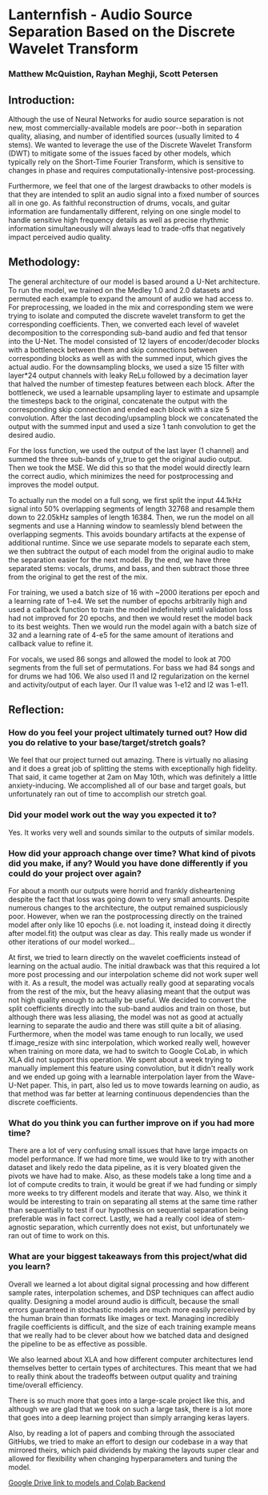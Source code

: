 # Lanternfish - Audio Source Separation Based on the Discrete Wavelet Transform

### Matthew McQuistion, Rayhan Meghji, Scott Petersen

## Introduction: 

Although the use of Neural Networks for audio source separation is not new, most commercially-available models are poor--both in separation quality, aliasing, and number of identified sources (usually limited to 4 stems). We wanted to leverage the use of the Discrete Wavelet Transform (DWT) to mitigate some of the issues faced by other models, which typically rely on the Short-Time Fourier Transform, which is sensitive to changes in phase and requires computationally-intensive post-processing. 

Furthermore, we feel that one of the largest drawbacks to other models is that they are intended to split an audio signal into a fixed number of sources all in one go. As faithful reconstruction of drums, vocals, and guitar information are fundamentally different, relying on one single model to handle sensitive high frequency details as well as precise rhythmic information simultaneously will always lead to trade-offs that negatively impact perceived audio quality. 

## Methodology:

The general architecture of our model is based around a U-Net architecture. To run the model, we trained on the Medley 1.0 and 2.0 datasets and permuted each example to expand the amount of audio we had access to. For preprocessing, we loaded in the mix and corresponding stem we were trying to isolate and computed the discrete wavelet transform to get the corresponding coefficients. Then, we converted each level of wavelet decomposition to the corresponding sub-band audio and fed that tensor into the U-Net. The model consisted of 12 layers of encoder/decoder blocks with a bottleneck between them and skip connections between corresponding blocks as well as with the summed input, which gives the actual audio. For the downsampling blocks, we used a size 15 filter with layer*24 output channels with leaky ReLu followed by a decimation layer that halved the number of timestep features between each block. After the bottleneck, we used a learnable upsampling layer to estimate and upsample the timesteps back to the original, concatenate the output with the corresponding skip connection and ended each block with a size 5 convolution. After the last decoding/upsampling block we concatenated the output with the summed input and used a size 1 tanh convolution to get the desired audio.

For the loss function, we used the output of the last layer (1 channel) and summed the three sub-bands of y_true to get the original audio output. Then we took the MSE. We did this so that the model would directly learn the correct audio, which minimizes the need for postprocessing and improves the model output.

To actually run the model on a full song, we first split the input 44.1kHz signal into 50% overlapping segments of length 32768 and resample them down to 22.05kHz samples of length 16384. Then, we run the model on all segments and use a Hanning window to seamlessly blend between the overlapping segments. This avoids boundary artifacts at the expense of additional runtime. Since we use separate models to separate each stem, we then subtract the output of each model from the original audio to make the separation easier for the next model. By the end, we have three separated stems: vocals, drums, and bass, and then subtract those three from the original to get the rest of the mix.

For training, we used a batch size of 16 with ~2000 iterations per epoch and a learning rate of 1-e4. We set the number of epochs arbitrarily high and used a callback function to train the model indefinitely until validation loss had not improved for 20 epochs, and then we would reset the model back to its best weights. Then we would run the model again with a batch size of 32 and a learning rate of 4-e5 for the same amount of iterations and callback value to refine it.

For vocals, we used 86 songs and allowed the model to look at 700 segments from the full set of permutations. For bass we had 84 songs and for drums we had 106. 
We also used l1 and l2 regularization on the kernel and activity/output of each layer. Our l1 value was 1-e12 and l2 was 1-e11.

## Reflection:

### How do you feel your project ultimately turned out? How did you do relative to your base/target/stretch goals?

We feel that our project turned out amazing. There is virtually no aliasing and it does a great job of splitting the stems with exceptionally high fidelity. That said, it came together at 2am on May 10th, which was definitely a little anxiety-inducing. We accomplished all of our base and target goals, but unfortunately ran out of time to accomplish our stretch goal.

### Did your model work out the way you expected it to?

Yes. It works very well and sounds similar to the outputs of similar models.

### How did your approach change over time? What kind of pivots did you make, if any? Would you have done differently if you could do your project over again?

For about a month our outputs were horrid and frankly disheartening despite the fact that loss was going down to very small amounts. Despite numerous changes to the architecture, the output remained suspiciously poor. However, when we ran the postprocessing directly on the trained model after only like 10 epochs (i.e. not loading it, instead doing it directly after model.fit) the output was clear as day. This really made us wonder if other iterations of our model worked…

At first, we tried to learn directly on the wavelet coefficients instead of learning on the actual audio. The initial drawback was that this required a lot more post processing and our interpolation scheme did not work super well with it. As a result, the model was actually really good at separating vocals from the rest of the mix, but the heavy aliasing meant that the output was not high quality enough to actually be useful. We decided to convert the split coefficients directly into the sub-band audios and train on those, but although there was less aliasing, the model was not as good at actually learning to separate the audio and there was still quite a bit of aliasing. Furthermore, when the model was tame enough to run locally, we used tf.image_resize with sinc interpolation, which worked really well, however when training on more data, we had to switch to Google CoLab, in which XLA did not support this operation. We spent about a week trying to manually implement this feature using convolution, but it didn't really work and we ended up going with a learnable interpolation layer from the Wave-U-Net paper. This, in part, also led us to move towards learning on audio, as that method was far better at learning continuous dependencies than the discrete coefficients.

### What do you think you can further improve on if you had more time?

There are a lot of very confusing small issues that have large impacts on model performance. If we had more time, we would like to try with another dataset and likely redo the data pipeline, as it is very bloated given the pivots we have had to make. Also, as these models take a long time and a lot of compute credits to train, it would be great if we had funding or simply more weeks to try different models and iterate that way. Also, we think it would be interesting to train on separating all stems at the same time rather than sequentially to test if our hypothesis on sequential separation being preferable was in fact correct. Lastly, we had a really cool idea of stem-agnostic separation, which currently does not exist, but unfortunately we ran out of time to work on this. 

### What are your biggest takeaways from this project/what did you learn?

Overall we learned a lot about digital signal processing and how different sample rates, interpolation schemes, and DSP techniques can affect audio quality. Designing a model around audio is difficult, because the small errors guaranteed in stochastic models are much more easily perceived by the human brain than formats like images or text. Managing incredibly fragile coefficients is difficult, and the size of each training example means that we really had to be clever about how we batched data and designed the pipeline to be as effective as possible. 

We also learned about XLA and how different computer architectures lend themselves better to certain types of architectures. This meant that we had to really think about the tradeoffs between output quality and training time/overall efficiency. 

There is so much more that goes into a large-scale project like this, and although we are glad that we took on such a large task, there is a lot more that goes into a deep learning project than simply arranging keras layers.

Also, by reading a lot of papers and combing through the associated GitHubs, we tried to make an effort to design our codebase in a way that mirrored theirs, which paid dividends by making the layouts super clear and allowed for flexibility when changing hyperparameters and tuning the model. 

[Google Drive link to models and Colab Backend](https://drive.google.com/drive/u/0/folders/1M_irkD7vvnZdminW1Haxmhs5-hbL09YB)

